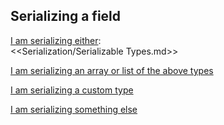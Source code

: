 ## Serializing a field

[I am serializing either](../Serialization%203/Serializing%20Simple%20Types.md):  
<<Serialization/Serializable Types.md>>

[I am serializing an array or list of the above types](../Serialization%203/Serializing%20Simple%20Types%20in%20Simple%20Collections.md)

[I am serializing a custom type](../Serialization%203/Serializing%20Custom%20Types.md)

[I am serializing something else](../Serialization%203/Serializing%20Other.md)